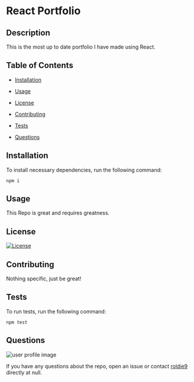 # React Portfolio

## Description

This is the most up to date portfolio I have made using React.
        
## Table of Contents
        
* [Installation](#installation)
        
* [Usage](#usage)
        
* [License](#license)
        
* [Contributing](#contributing)
        
* [Tests](#tests)
        
* [Questions](#questions)
        
## Installation
        
To install necessary dependencies, run the following command:
        
```
npm i
```
        
## Usage

This Repo is great and requires greatness.
        
## License

[![License](https://img.shields.io/badge/License-Apache%202.0-blue.svg)](https://opensource.org/licenses/Apache-2.0)
        
## Contributing
        
Nothing specific, just be great!

## Tests
        
To run tests, run the following command:
        
```
npm test
```
        
## Questions

![user profile image](https://avatars1.githubusercontent.com/u/58443430?v=4)
        
If you have any questions about the repo, open an issue or contact [roldie9](https://api.github.com/users/roldie9) directly at null.